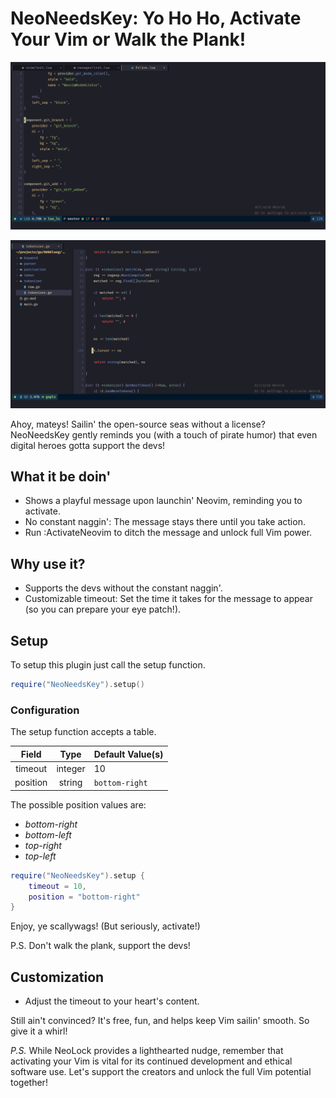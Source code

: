 # NeoNeedsKey: Yo Ho Ho, Activate Your Vim or Walk the Plank!

![lua.png](./images/lua.png)

![lua.png](./images/go.png)

Ahoy, mateys! Sailin' the open-source seas without a license? NeoNeedsKey gently
reminds you (with a touch of pirate humor) that even digital heroes gotta support the
devs!

## What it be doin'

* Shows a playful message upon launchin' Neovim, reminding you to activate.
* No constant naggin': The message stays there until you take action.
* Run :ActivateNeovim to ditch the message and unlock full Vim power.

## Why use it?

* Supports the devs without the constant naggin'.
* Customizable timeout: Set the time it takes for the message to appear (so you can
  prepare your eye patch!).

## Setup

To setup this plugin just call the setup function.

```lua
require("NeoNeedsKey").setup()
```

### Configuration

The setup function accepts a table.


| Field | Type | Default Value(s) |
|:-:|:-:|:-|
|timeout|integer|10|
|position|string|`bottom-right`|

The possible position values are:

- *bottom-right*
- *bottom-left*
- *top-right*
- *top-left*

```lua
require("NeoNeedsKey").setup {
    timeout = 10,
    position = "bottom-right"
}
```

Enjoy, ye scallywags! (But seriously, activate!)

P.S. Don't walk the plank, support the devs!

## Customization

* Adjust the timeout to your heart's content.

Still ain't convinced? It's free, fun, and helps keep Vim sailin' smooth. So give it a whirl!

*P.S.* While NeoLock provides a lighthearted nudge, remember that activating your Vim
is vital for its continued development and ethical software use. Let's support the
creators and unlock the full Vim potential together!
